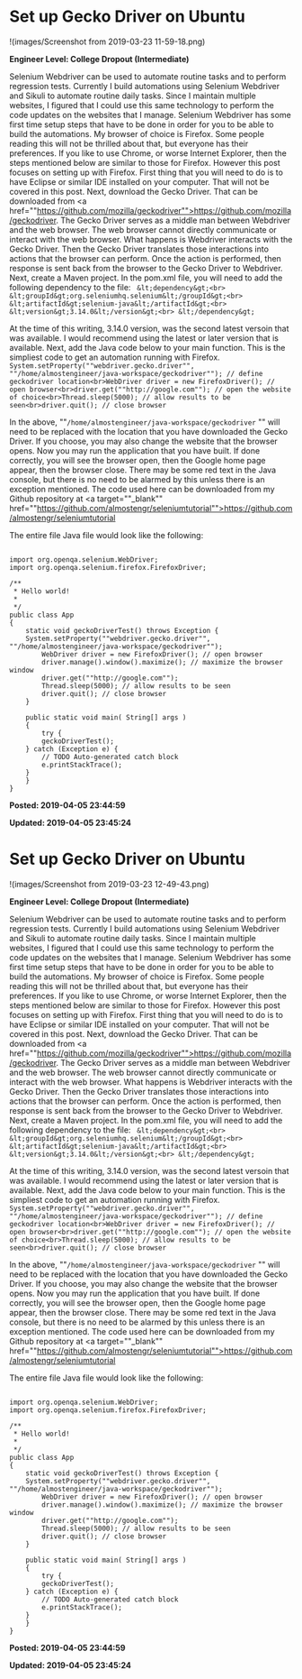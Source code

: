 # Set up Gecko Driver on Ubuntu

!(images/Screenshot from 2019-03-23 11-59-18.png)

**Engineer Level: College Dropout (Intermediate)** 

 Selenium Webdriver can be used to automate routine tasks and to perform regression tests.
 Currently I build automations using Selenium Webdriver and Sikuli to automate routine daily tasks. Since I maintain multiple websites, I figured that I could use this same technology to perform the code updates on the websites that I manage.
 Selenium Webdriver has some first time setup steps that have to be done in order for you to be able to build the automations.
 My browser of choice is Firefox. Some people reading this will not be thrilled about that, but everyone has their preferences. If you like to use Chrome, or worse Internet Explorer, then the steps mentioned below are similar to those for Firefox. However this post focuses on setting up with Firefox.
 First thing that you will need to do is to have Eclipse or similar IDE installed on your computer. That will not be covered in this post.
 Next, download the Gecko Driver. That can be downloaded from <a href=""https://github.com/mozilla/geckodriver"">https://github.com/mozilla/geckodriver</a>. The Gecko Driver serves as a middle man between Webdriver and the web browser. The web browser cannot directly communicate or interact with the web browser. What happens is Webdriver interacts with the Gecko Driver. Then the Gecko Driver translates those interactions into actions that the browser can perform. Once the action is performed, then response is sent back from the browser to the Gecko Driver to Webdriver.
 Next, create a Maven project. In the pom.xml file, you will need to add the following dependency to the file:
 ``` &lt;dependency&gt;<br>  &lt;groupId&gt;org.seleniumhq.selenium&lt;/groupId&gt;<br>  &lt;artifactId&gt;selenium-java&lt;/artifactId&gt;<br>  &lt;version&gt;3.14.0&lt;/version&gt;<br> &lt;/dependency&gt;```

 At the time of this writing, 3.14.0 version, was the second latest versoin that was available. I would recommend using the latest or later version that is available.
 Next, add the Java code below to your main function. This is the simpliest code to get an automation running with Firefox.
 ```System.setProperty(""webdriver.gecko.driver"", ""/home/almostengineer/java-workspace/geckodriver""); // define geckodriver location<br>WebDriver driver = new FirefoxDriver(); // open browser<br>driver.get(""http://google.com""); // open the website of choice<br>Thread.sleep(5000); // allow results to be seen<br>driver.quit(); // close browser ```

 In the above, ""```/home/almostengineer/java-workspace/geckodriver```
"" will need to be replaced with the location that you have downloaded the Gecko Driver.
 If you choose, you may also change the website that the browser opens.
 Now you may run the application that you have built. If done correctly, you will see the browser open, then the Google home page appear, then the browser close. There may be some red text in the Java console, but there is no need to be alarmed by this unless there is an exception mentioned.
 The code used here can be downloaded from my Github repository at <a target=""_blank"" href=""https://github.com/almostengr/seleniumtutorial"">https://github.com/almostengr/seleniumtutorial</a>
 
 
 The entire file Java file would look like the following:
```package com.thealmostengineer.seleniumtutorial;

import org.openqa.selenium.WebDriver;
import org.openqa.selenium.firefox.FirefoxDriver;

/**
 * Hello world!
 *
 */
public class App 
{
    static void geckoDriverTest() throws Exception {
	System.setProperty(""webdriver.gecko.driver"", ""/home/almostengineer/java-workspace/geckodriver"");
        WebDriver driver = new FirefoxDriver(); // open browser
        driver.manage().window().maximize(); // maximize the browser window
        driver.get(""http://google.com"");
        Thread.sleep(5000); // allow results to be seen
        driver.quit(); // close browser
    }
	
    public static void main( String[] args )
    {
    	try {
		geckoDriverTest();
	} catch (Exception e) {
		// TODO Auto-generated catch block
		e.printStackTrace();
	}    	
    }
}
```


**Posted: 2019-04-05 23:44:59** 

**Updated: 2019-04-05 23:45:24** 


# Set up Gecko Driver on Ubuntu

!(images/Screenshot from 2019-03-23 12-49-43.png)

**Engineer Level: College Dropout (Intermediate)** 

 Selenium Webdriver can be used to automate routine tasks and to perform regression tests.
 Currently I build automations using Selenium Webdriver and Sikuli to automate routine daily tasks. Since I maintain multiple websites, I figured that I could use this same technology to perform the code updates on the websites that I manage.
 Selenium Webdriver has some first time setup steps that have to be done in order for you to be able to build the automations.
 My browser of choice is Firefox. Some people reading this will not be thrilled about that, but everyone has their preferences. If you like to use Chrome, or worse Internet Explorer, then the steps mentioned below are similar to those for Firefox. However this post focuses on setting up with Firefox.
 First thing that you will need to do is to have Eclipse or similar IDE installed on your computer. That will not be covered in this post.
 Next, download the Gecko Driver. That can be downloaded from <a href=""https://github.com/mozilla/geckodriver"">https://github.com/mozilla/geckodriver</a>. The Gecko Driver serves as a middle man between Webdriver and the web browser. The web browser cannot directly communicate or interact with the web browser. What happens is Webdriver interacts with the Gecko Driver. Then the Gecko Driver translates those interactions into actions that the browser can perform. Once the action is performed, then response is sent back from the browser to the Gecko Driver to Webdriver.
 Next, create a Maven project. In the pom.xml file, you will need to add the following dependency to the file:
 ``` &lt;dependency&gt;<br>  &lt;groupId&gt;org.seleniumhq.selenium&lt;/groupId&gt;<br>  &lt;artifactId&gt;selenium-java&lt;/artifactId&gt;<br>  &lt;version&gt;3.14.0&lt;/version&gt;<br> &lt;/dependency&gt;```

 At the time of this writing, 3.14.0 version, was the second latest versoin that was available. I would recommend using the latest or later version that is available.
 Next, add the Java code below to your main function. This is the simpliest code to get an automation running with Firefox.
 ```System.setProperty(""webdriver.gecko.driver"", ""/home/almostengineer/java-workspace/geckodriver""); // define geckodriver location<br>WebDriver driver = new FirefoxDriver(); // open browser<br>driver.get(""http://google.com""); // open the website of choice<br>Thread.sleep(5000); // allow results to be seen<br>driver.quit(); // close browser ```

 In the above, ""```/home/almostengineer/java-workspace/geckodriver```
"" will need to be replaced with the location that you have downloaded the Gecko Driver.
 If you choose, you may also change the website that the browser opens.
 Now you may run the application that you have built. If done correctly, you will see the browser open, then the Google home page appear, then the browser close. There may be some red text in the Java console, but there is no need to be alarmed by this unless there is an exception mentioned.
 The code used here can be downloaded from my Github repository at <a target=""_blank"" href=""https://github.com/almostengr/seleniumtutorial"">https://github.com/almostengr/seleniumtutorial</a>
 
 
 The entire file Java file would look like the following:
```package com.thealmostengineer.seleniumtutorial;

import org.openqa.selenium.WebDriver;
import org.openqa.selenium.firefox.FirefoxDriver;

/**
 * Hello world!
 *
 */
public class App 
{
    static void geckoDriverTest() throws Exception {
	System.setProperty(""webdriver.gecko.driver"", ""/home/almostengineer/java-workspace/geckodriver"");
        WebDriver driver = new FirefoxDriver(); // open browser
        driver.manage().window().maximize(); // maximize the browser window
        driver.get(""http://google.com"");
        Thread.sleep(5000); // allow results to be seen
        driver.quit(); // close browser
    }
	
    public static void main( String[] args )
    {
    	try {
		geckoDriverTest();
	} catch (Exception e) {
		// TODO Auto-generated catch block
		e.printStackTrace();
	}    	
    }
}
```


**Posted: 2019-04-05 23:44:59** 

**Updated: 2019-04-05 23:45:24** 


